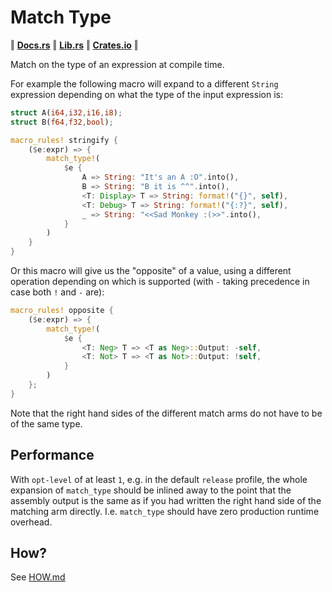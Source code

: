 # Match Type

‖ [__Docs.rs__](https://docs.rs/match_type/latest/match_type/) ‖ [__Lib.rs__](https://lib.rs/crates/match_type) ‖ [__Crates.io__](https://crates.io/crates/match_type/) ‖

Match on the type of an expression at compile time.

For example the following macro will expand to a different `String` expression depending on what the type of the input expression is:

```rust
struct A(i64,i32,i16,i8);
struct B(f64,f32,bool);

macro_rules! stringify {
    ($e:expr) => {
        match_type!(
            $e {
                A => String: "It's an A :O".into(),
                B => String: "B it is ^^".into(),
                <T: Display> T => String: format!("{}", self),
                <T: Debug> T => String: format!("{:?}", self),
                _ => String: "<<Sad Monkey :(>>".into(),
            }
        )
    }
}
```

Or this macro will give us the "opposite" of a value, using a different operation depending on which is supported (with `-` taking precedence in case both `!` and `-` are):

```rust
macro_rules! opposite {
    ($e:expr) => {
        match_type!(
            $e {
                <T: Neg> T => <T as Neg>::Output: -self,
                <T: Not> T => <T as Not>::Output: !self,
            }
        )
    };
}
```

Note that the right hand sides of the  different match arms do not have to be of the same type.

## Performance

With `opt-level` of at least `1`, e.g. in the default `release` profile, the whole expansion of `match_type` should be inlined away to the point that the assembly output is the same as if you had written the right hand side of the matching arm directly. I.e. `match_type` should have zero production runtime overhead.

## How?

See [HOW.md](HOW.md)